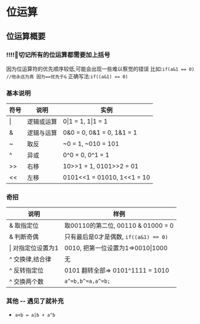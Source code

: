 # 位运算
## 位运算概要
### **!!!!🥶切记所有的位运算都需要加上括号**
因为位运算符的优先顺序较低,可能会出现一些难以察觉的错误
比如:`if(a&1 == 0) //他永远为真 因为==优先于&`
正确写法:`if((a&1) == 0)`

### 基本说明
符号 | 说明 | 实例
----- |--------|------
\| | 逻辑或运算 | 0\|1 = 1, 1\|1 = 1
&  | 逻辑与运算 | 0&0 = 0, 0&1 = 0, 1&1 = 1
~  | 取反      | ~0 = 1, ~010 = 101
^  | 异或       | 0^0 = 0, 0^1 = 1
\>> | 右移       | 10>>1 = 1,  0101>>2 = 01
<< | 左移       | 0101<<1 = 01010, 1<<1 = 10

### 奇招
说明 | 样例
----|------
& 取指定位 | 取00110的第二位, 00110 & 01000 = 0
& 判断奇偶 | 只有最后是0才是偶数, `if((a&1) == 0)`
\| 对指定位设置为1 | 0010, 把第一位设置为1=>0010\|1000
^ 交换律,结合律| 无
^ 反转指定位 | 0101 翻转全部=> 0101^1111 = 1010
^ 交换两个数 | `a^=b,b^=a,a^=b;`

### 其他 -- 遇见了就补充
- `a+b = a|b + a^b` 